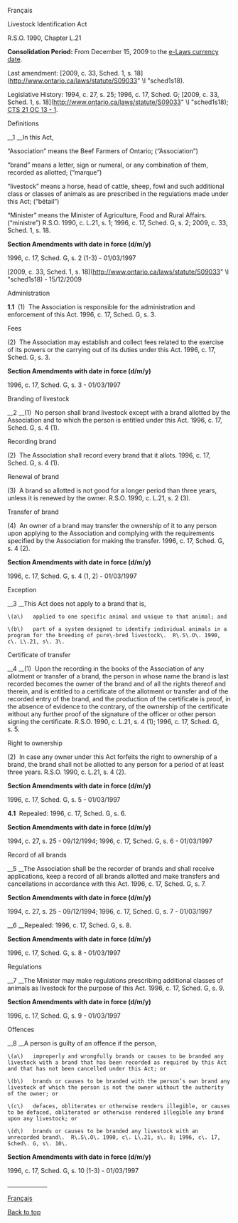 [<a id="Top"></a>Français](http://www.ontario.ca/fr/lois/loi/90l21)

Livestock Identification Act

R\.S\.O\. 1990, Chapter L\.21

__Consolidation Period:__  From December 15, 2009 to the [e\-Laws currency date](http://www.e-laws.gov.on.ca/navigation?file=currencyDates&lang=en)\.

Last amendment:  [2009, c\. 33, Sched\. 1, s\. 18](http://www.ontario.ca/laws/statute/S09033" \l "sched1s18)\.

Legislative History: 1994, c\. 27, s\. 25; 1996, c\. 17, Sched\. G; [2009, c\. 33, Sched\. 1, s\. 18](http://www.ontario.ca/laws/statute/S09033" \l "sched1s18); [CTS 21 OC 13 \- 1](https://www.ontario.ca/laws/consolidated-statutes-change-notices)\.

Definitions

__1 __In this Act,

“Association” means the Beef Farmers of Ontario; \(“Association”\)

“brand” means a letter, sign or numeral, or any combination of them, recorded as allotted; \(“marque”\)

“livestock” means a horse, head of cattle, sheep, fowl and such additional class or classes of animals as are prescribed in the regulations made under this Act; \(“bétail”\)

“Minister” means the Minister of Agriculture, Food and Rural Affairs\. \(“ministre”\)  R\.S\.O\. 1990, c\. L\.21, s\. 1; 1996, c\. 17, Sched\. G, s\. 2; 2009, c\. 33, Sched\. 1, s\. 18\.

__Section Amendments with date in force \(d/m/y\)__

1996, c\. 17, Sched\. G, s\. 2 \(1\-3\) \- 01/03/1997

[2009, c\. 33, Sched\. 1, s\. 18](http://www.ontario.ca/laws/statute/S09033" \l "sched1s18) \- 15/12/2009

Administration

__1\.1__  \(1\)  The Association is responsible for the administration and enforcement of this Act\.  1996, c\. 17, Sched\. G, s\. 3\.

Fees

\(2\)  The Association may establish and collect fees related to the exercise of its powers or the carrying out of its duties under this Act\.  1996, c\. 17, Sched\. G, s\. 3\.

__Section Amendments with date in force \(d/m/y\)__

1996, c\. 17, Sched\. G, s\. 3 \- 01/03/1997

Branding of livestock

__2 __\(1\)  No person shall brand livestock except with a brand allotted by the Association and to which the person is entitled under this Act\.  1996, c\. 17, Sched\. G, s\. 4 \(1\)\.

Recording brand

\(2\)  The Association shall record every brand that it allots\.  1996, c\. 17, Sched\. G, s\. 4 \(1\)\.

Renewal of brand

\(3\)  A brand so allotted is not good for a longer period than three years, unless it is renewed by the owner\.  R\.S\.O\. 1990, c\. L\.21, s\. 2 \(3\)\.

Transfer of brand

\(4\)  An owner of a brand may transfer the ownership of it to any person upon applying to the Association and complying with the requirements specified by the Association for making the transfer\.  1996, c\. 17, Sched\. G, s\. 4 \(2\)\.

__Section Amendments with date in force \(d/m/y\)__

1996, c\. 17, Sched\. G, s\. 4 \(1, 2\) \- 01/03/1997

Exception

__3 __This Act does not apply to a brand that is,

	\(a\)	applied to one specific animal and unique to that animal; and

	\(b\)	part of a system designed to identify individual animals in a program for the breeding of pure\-bred livestock\.  R\.S\.O\. 1990, c\. L\.21, s\. 3\.

Certificate of transfer

__4 __\(1\)  Upon the recording in the books of the Association of any allotment or transfer of a brand, the person in whose name the brand is last recorded becomes the owner of the brand and of all the rights thereof and therein, and is entitled to a certificate of the allotment or transfer and of the recorded entry of the brand, and the production of the certificate is proof, in the absence of evidence to the contrary, of the ownership of the certificate without any further proof of the signature of the officer or other person signing the certificate\.  R\.S\.O\. 1990, c\. L\.21, s\. 4 \(1\); 1996, c\. 17, Sched\. G, s\. 5\.

Right to ownership

\(2\)  In case any owner under this Act forfeits the right to ownership of a brand, the brand shall not be allotted to any person for a period of at least three years\.  R\.S\.O\. 1990, c\. L\.21, s\. 4 \(2\)\.

__Section Amendments with date in force \(d/m/y\)__

1996, c\. 17, Sched\. G, s\. 5 \- 01/03/1997

__4\.1__  Repealed:  1996, c\. 17, Sched\. G, s\. 6\.

__Section Amendments with date in force \(d/m/y\)__

1994, c\. 27, s\. 25 \- 09/12/1994; 1996, c\. 17, Sched\. G, s\. 6 \- 01/03/1997

Record of all brands

__5 __The Association shall be the recorder of brands and shall receive applications, keep a record of all brands allotted and make transfers and cancellations in accordance with this Act\.  1996, c\. 17, Sched\. G, s\. 7\.

__Section Amendments with date in force \(d/m/y\)__

1994, c\. 27, s\. 25 \- 09/12/1994; 1996, c\. 17, Sched\. G, s\. 7 \- 01/03/1997

__6 __Repealed:  1996, c\. 17, Sched\. G, s\. 8\.

__Section Amendments with date in force \(d/m/y\)__

1996, c\. 17, Sched\. G, s\. 8 \- 01/03/1997

Regulations

__7 __The Minister may make regulations prescribing additional classes of animals as livestock for the purpose of this Act\.  1996, c\. 17, Sched\. G, s\. 9\.

__Section Amendments with date in force \(d/m/y\)__

1996, c\. 17, Sched\. G, s\. 9 \- 01/03/1997

Offences

__8 __A person is guilty of an offence if the person,

	\(a\)	improperly and wrongfully brands or causes to be branded any livestock with a brand that has been recorded as required by this Act and that has not been cancelled under this Act; or

	\(b\)	brands or causes to be branded with the person’s own brand any livestock of which the person is not the owner without the authority of the owner; or

	\(c\)	defaces, obliterates or otherwise renders illegible, or causes to be defaced, obliterated or otherwise rendered illegible any brand upon any livestock; or

	\(d\)	brands or causes to be branded any livestock with an unrecorded brand\.  R\.S\.O\. 1990, c\. L\.21, s\. 8; 1996, c\. 17, Sched\. G, s\. 10\.

__Section Amendments with date in force \(d/m/y\)__

1996, c\. 17, Sched\. G, s\. 10 \(1\-3\) \- 01/03/1997

\_\_\_\_\_\_\_\_\_\_\_\_\_\_

[Français](http://www.ontario.ca/fr/lois/loi/90l21)

[Back to top](#Top)

